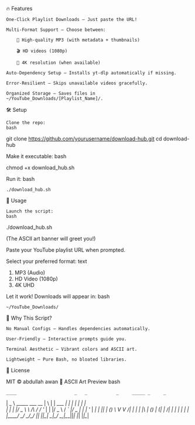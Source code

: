 🔥 Features

    One-Click Playlist Downloads – Just paste the URL!

    Multi-Format Support – Choose between:

        🎵 High-quality MP3 (with metadata + thumbnails)

        🎬 HD videos (1080p)

        🚀 4K resolution (when available)

    Auto-Dependency Setup – Installs yt-dlp automatically if missing.

    Error-Resilient – Skips unavailable videos gracefully.

    Organized Storage – Saves files in ~/YouTube_Downloads/[Playlist_Name]/.

🛠️ Setup

    Clone the repo:
    bash

git clone https://github.com/yourusername/download-hub.git
cd download-hub

Make it executable:
bash

chmod +x download_hub.sh

Run it:
bash

    ./download_hub.sh

🎯 Usage

    Launch the script:
    bash

./download_hub.sh

(The ASCII art banner will greet you!)

Paste your YouTube playlist URL when prompted.

Select your preferred format:
text

1) MP3 (Audio)  
2) HD Video (1080p)  
3) 4K UHD  

Let it work! Downloads will appear in:
bash

    ~/YouTube_Downloads/

🌟 Why This Script?

    No Manual Configs – Handles dependencies automatically.

    User-Friendly – Interactive prompts guide you.

    Terminal Aesthetic – Vibrant colors and ASCII art.

    Lightweight – Pure Bash, no bloated libraries.

📜 License

MIT © abdullah awan
🎨 ASCII Art Preview
bash

    ____                      _   _           _     _____ _     _    
   |  _ \  _____      ___ __ | \ | | ___   __| | __|_   _| |__ | |_  
   | | | |/ _ \ \ /\ / / '_ \|  \| |/ _ \ / _` |/ _ \| | | '_ \| __| 
   | |_| | (_) \ V  V /| | | | |\  | (_) | (_| |  __/| | | | | | |_  
   |____/ \___/ \_/\_/ |_| |_|_| \_|\___/ \__,_|\___||_| |_| |_|\__| 

